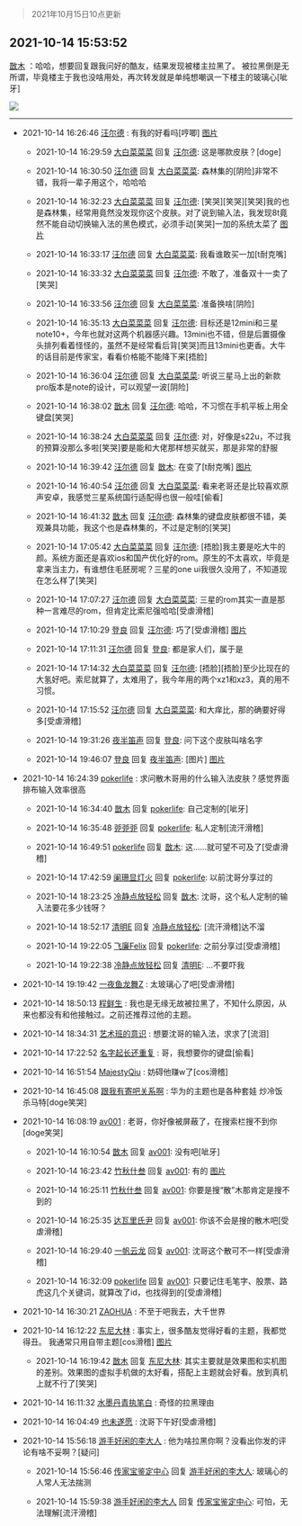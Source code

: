 > 2021年10月15日10点更新
<link rel="stylesheet" href="https://cdn.jsdelivr.net/gh/taotie6/sampleJSON@main/css/photo_show.css">
<meta name="referrer" content="no-referrer" />


 ## 2021-10-14 15:53:52 

 [㪚木](https://www.coolapk.com/feed/30684488?shareKey=MzU4NjExNTVmMzdhNjE2N2UzNzM~) ：哈哈，想要回复跟我问好的酷友，结果发现被楼主拉黑了。
被拉黑倒是无所谓，毕竟楼主于我也没啥用处，再次转发就是单纯想嘲讽一下楼主的玻璃心[呲牙] 

<div class="album">
<img class="img-item" src="http://image.coolapk.com/feed/2021/1014/15/1081091_08b84948_8031_1332@1080x2340.jpeg" />
</div>

 ------- 

- 2021-10-14 16:26:46 [汪尔德](uid=1595236) : 有我的好看吗[哼唧] [图片](http://image.coolapk.com/feed/2021/1014/16/1595236_a3151d11_0004_9455@2200x2480.jpeg)

    - 2021-10-14 16:29:59 [大白菜菜菜](uid=2081020) 回复 [汪尔德](uid=1595236): 这是哪款皮肤？[doge] 

    - 2021-10-14 16:30:50 [汪尔德](uid=1595236) 回复 [大白菜菜菜](uid=2081020): 森林集的[阴险]非常不错，我将一辈子用这个，哈哈哈 

    - 2021-10-14 16:32:23 [大白菜菜菜](uid=2081020) 回复 [汪尔德](uid=1595236): [笑哭][笑哭][笑哭]我的也是森林集，经常用竟然没发现你这个皮肤。对了说到输入法，我发现8t竟然不能自动切换输入法的黑色模式，必须手动[笑哭]一加的系统太菜了 [图片](http://image.coolapk.com/feed/2021/1014/16/2081020_61f1731a_0337_078@1080x2400.jpeg)

    - 2021-10-14 16:33:17 [汪尔德](uid=1595236) 回复 [大白菜菜菜](uid=2081020): 我看谁敢买一加[t耐克嘴] 

    - 2021-10-14 16:33:32 [大白菜菜菜](uid=2081020) 回复 [汪尔德](uid=1595236): 不敢了，准备双十一卖了[笑哭] 

    - 2021-10-14 16:33:56 [汪尔德](uid=1595236) 回复 [大白菜菜菜](uid=2081020): 准备换啥[阴险] 

    - 2021-10-14 16:35:13 [大白菜菜菜](uid=2081020) 回复 [汪尔德](uid=1595236): 目标还是12mini和三星note10+，今年也就对这两个机器感兴趣。13mini也不错，但是后置摄像头排列看着怪怪的，虽然不是经常看后背[笑哭]而且13mini也更香。大牛的话目前是传家宝，看看价格能不能降下来[捂脸] 

    - 2021-10-14 16:36:04 [汪尔德](uid=1595236) 回复 [大白菜菜菜](uid=2081020): 听说三星马上出的新款pro版本是note的设计，可以观望一波[阴险] 

    - 2021-10-14 16:38:02 [㪚木](uid=1081091) 回复 [汪尔德](uid=1595236): 哈哈，不习惯在手机平板上用全键盘[笑哭] 

    - 2021-10-14 16:38:24 [大白菜菜菜](uid=2081020) 回复 [汪尔德](uid=1595236): 对，好像是s22u，不过我的预算没那么多啦[笑哭]要是能和大佬那样想买就买，那是非常的舒服 

    - 2021-10-14 16:39:42 [汪尔德](uid=1595236) 回复 [㪚木](uid=1081091): 在变了[t耐克嘴] [图片](http://image.coolapk.com/feed/2021/1014/16/1595236_d8a2e21c_0781_3342@1148x2480.jpeg)

    - 2021-10-14 16:40:54 [汪尔德](uid=1595236) 回复 [大白菜菜菜](uid=2081020): 看来老哥还是比较喜欢原声安卓，我感觉三星系统国行适配得也很一般哇[偷看] 

    - 2021-10-14 16:41:32 [㪚木](uid=1081091) 回复 [汪尔德](uid=1595236): 森林集的键盘皮肤都很不错，美观兼具功能，我这个也是森林集的，不过是定制的[笑哭] 

    - 2021-10-14 17:05:42 [大白菜菜菜](uid=2081020) 回复 [汪尔德](uid=1595236): [捂脸]我主要是吃大牛的颜。系统方面还是喜欢ios和国产优化好的rom。原生的不太喜欢，毕竟是拿来当主力，有谁想住毛胚房呢？三星的one ui我很久没用了，不知道现在怎么样了[笑哭] 

    - 2021-10-14 17:07:27 [汪尔德](uid=1595236) 回复 [大白菜菜菜](uid=2081020): 三星的rom其实一直是那种一言难尽的rom，但肯定比索尼强哈哈[受虐滑稽] 

    - 2021-10-14 17:10:29 [登良](uid=3292598) 回复 [汪尔德](uid=1595236): 巧了[受虐滑稽] [图片](http://image.coolapk.com/feed/2021/1014/17/3292598_19b83ee6_2628_5024@1080x2340.jpeg)

    - 2021-10-14 17:11:31 [汪尔德](uid=1595236) 回复 [登良](uid=3292598): 都是家人们，属于是 

    - 2021-10-14 17:14:32 [大白菜菜菜](uid=2081020) 回复 [汪尔德](uid=1595236): [捂脸][捂脸]至少比现在的大氢好吧。索尼就算了，太难用了，我今年用的两个xz1和xz3，真的用不习惯。 

    - 2021-10-14 17:15:52 [汪尔德](uid=1595236) 回复 [大白菜菜菜](uid=2081020): 和大痒比，那的确要好得多[受虐滑稽] 

    - 2021-10-14 19:31:26 [夜半笛声](uid=1201240) 回复 [登良](uid=3292598): 问下这个皮肤叫啥名字 

    - 2021-10-14 19:46:07 [登良](uid=3292598) 回复 [夜半笛声](uid=1201240): [图片] [图片](http://image.coolapk.com/feed/2021/1014/19/3292598_bda874c5_1966_0245@1080x2340.jpeg)

- 2021-10-14 16:24:39 [pokerlife](uid=575409) : 求问散木哥用的什么输入法皮肤？感觉界面排布输入效率很高 

    - 2021-10-14 16:34:40 [㪚木](uid=1081091) 回复 [pokerlife](uid=575409): 自己定制的[呲牙] 

    - 2021-10-14 16:35:48 [戼戼戼](uid=4044548) 回复 [pokerlife](uid=575409): 私人定制[流汗滑稽] 

    - 2021-10-14 16:49:51 [pokerlife](uid=575409) 回复 [㪚木](uid=1081091): 这……就可望不可及了[受虐滑稽] 

    - 2021-10-14 17:42:59 [阑珊显灯火](uid=4349005) 回复 [pokerlife](uid=575409): 以前沈哥分享过的 

    - 2021-10-14 18:23:25 [冷静点放轻松](uid=503205) 回复 [㪚木](uid=1081091): 沈哥，这个私人定制的输入法要花多少钱呀？ 

    - 2021-10-14 18:52:17 [清明E](uid=1792072) 回复 [冷静点放轻松](uid=503205): [流汗滑稽]达不溜 

    - 2021-10-14 19:22:05 [飞廉Felix](uid=900024) 回复 [pokerlife](uid=575409): 之前分享过[受虐滑稽] 

    - 2021-10-14 19:22:38 [冷静点放轻松](uid=503205) 回复 [清明E](uid=1792072): ...不要吓我 

- 2021-10-14 19:19:42 [一夜鱼龙舞Z](uid=2440130) : 太玻璃心了吧[受虐滑稽] 

- 2021-10-14 18:50:13 [程鲜生](uid=845250) : 我也是无缘无故被拉黑了，不知什么原因，从来也都没有和他接触过。之前还推荐过他的主题。 

- 2021-10-14 18:34:31 [艺术班的意识](uid=1767857) : 想要沈哥的输入法，求求了[流泪] 

- 2021-10-14 17:22:52 [名字起长还重复](uid=485854) : 哥，我想要你的键盘[偷看] 

- 2021-10-14 16:51:54 [MajestyQiu](uid=2494762) : 妨碍他赚w了[cos滑稽] 

- 2021-10-14 16:45:08 [跟我有寄吧关系啊](uid=3974915) : 华为的主题也是各种套娃 炒冷饭 杀马特[doge笑哭] 

- 2021-10-14 16:08:19 [av001](uid=1253742) : 老哥，你好像被屏蔽了，在搜索栏搜不到你[doge笑哭] 

    - 2021-10-14 16:10:54 [㪚木](uid=1081091) 回复 [av001](uid=1253742): 没有吧[呲牙] 

    - 2021-10-14 16:23:42 [竹秋什叁](uid=2319428) 回复 [av001](uid=1253742): 有的 [图片](http://image.coolapk.com/feed/2021/1014/16/2319428_3a6b00bc_9821_0591@1080x2340.jpeg)

    - 2021-10-14 16:25:11 [竹秋什叁](uid=2319428) 回复 [av001](uid=1253742): 你要是搜“散”木那肯定是搜不到的 

    - 2021-10-14 16:25:35 [达瓦里氏尹](uid=787739) 回复 [av001](uid=1253742): 你该不会是搜的散木吧[受虐滑稽] 

    - 2021-10-14 16:29:40 [一帆云龙](uid=659185) 回复 [av001](uid=1253742): 沈哥这个散可不一样[受虐滑稽] 

    - 2021-10-14 16:32:09 [pokerlife](uid=575409) 回复 [av001](uid=1253742): 只要记住毛笔字、股票、路虎这几个关键词，就算改了id，也找得到的[受虐滑稽] 

- 2021-10-14 16:30:21 [ZAOHUA](uid=1930793) : 不至于吧我去，大千世界 

- 2021-10-14 16:12:22 [东尼大林](uid=1612569) : 事实上，很多酷友觉得好看的主题，我都觉得丑。
我通常只用自带主题[cos滑稽] [图片](http://image.coolapk.com/feed/2021/1014/16/1612569_03a81a1a_9137_5137@1080x2310.jpeg)

    - 2021-10-14 16:19:42 [㪚木](uid=1081091) 回复 [东尼大林](uid=1612569): 其实主要就是效果图和实机图的差别。效果图的虚拟手机做的太好看，搭配上主题就会好看。放到真机上就不行了[笑哭] 

- 2021-10-14 16:11:32 [水墨丹青执笔白](uid=3060746) : 奇怪的拉黑理由 

- 2021-10-14 16:04:49 [也未遂愿](uid=3056500) : 沈哥下午好[受虐滑稽] 

- 2021-10-14 15:56:18 [游手好闲的李大人](uid=1704844) : 他为啥拉黑你啊？没看出你发的评论有啥不妥啊？[疑问] 

    - 2021-10-14 15:56:46 [传家宝鉴定中心](uid=1537223) 回复 [游手好闲的李大人](uid=1704844): 玻璃心的人常人无法揣测 

    - 2021-10-14 15:59:38 [游手好闲的李大人](uid=1704844) 回复 [传家宝鉴定中心](uid=1537223): 可怕，无法理解[流汗滑稽] 


